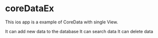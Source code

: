 coreDataEx
==========
This ios app is a example of CoreData with single View.

It can add new data to the database
It can search data
It can delete data
